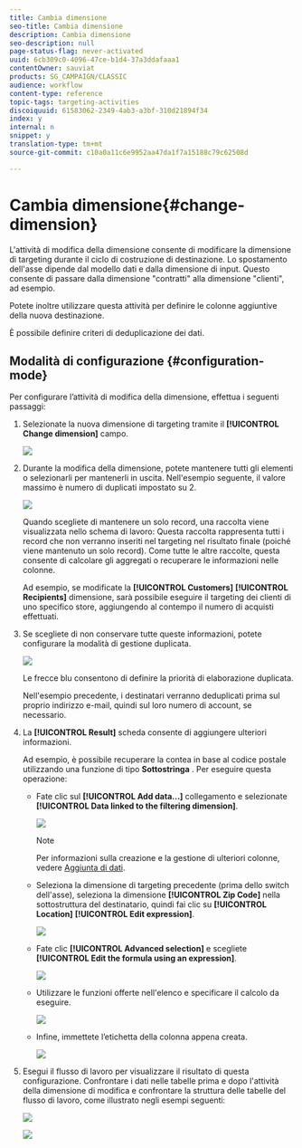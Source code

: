 ```yaml
---
title: Cambia dimensione
seo-title: Cambia dimensione
description: Cambia dimensione
seo-description: null
page-status-flag: never-activated
uuid: 6cb309c0-4096-47ce-b1d4-37a3ddafaaa1
contentOwner: sauviat
products: SG_CAMPAIGN/CLASSIC
audience: workflow
content-type: reference
topic-tags: targeting-activities
discoiquuid: 61583062-2349-4ab3-a3bf-310d21894f34
index: y
internal: n
snippet: y
translation-type: tm+mt
source-git-commit: c10a0a11c6e9952aa47da1f7a15188c79c62508d

---
```



# Cambia dimensione{#change-dimension}

L&#39;attività di modifica della dimensione consente di modificare la dimensione di targeting durante il ciclo di costruzione di destinazione. Lo spostamento dell&#39;asse dipende dal modello dati e dalla dimensione di input. Questo consente di passare dalla dimensione &quot;contratti&quot; alla dimensione &quot;clienti&quot;, ad esempio.

Potete inoltre utilizzare questa attività per definire le colonne aggiuntive della nuova destinazione.

È possibile definire criteri di deduplicazione dei dati.

## Modalità di configurazione {#configuration-mode}

Per configurare l’attività di modifica della dimensione, effettua i seguenti passaggi:

1. Selezionate la nuova dimensione di targeting tramite il **[!UICONTROL Change dimension]** campo.

   ![](assets/s_user_change_dimension_param1.png)

1. Durante la modifica della dimensione, potete mantenere tutti gli elementi o selezionarli per mantenerli in uscita. Nell&#39;esempio seguente, il valore massimo è numero di duplicati impostato su 2.

   ![](assets/s_user_change_dimension_limit.png)

   Quando scegliete di mantenere un solo record, una raccolta viene visualizzata nello schema di lavoro: Questa raccolta rappresenta tutti i record che non verranno inseriti nel targeting nel risultato finale (poiché viene mantenuto un solo record). Come tutte le altre raccolte, questa consente di calcolare gli aggregati o recuperare le informazioni nelle colonne.

   Ad esempio, se modificate la **[!UICONTROL Customers]** **[!UICONTROL Recipients]** dimensione, sarà possibile eseguire il targeting dei clienti di uno specifico store, aggiungendo al contempo il numero di acquisti effettuati.

1. Se scegliete di non conservare tutte queste informazioni, potete configurare la modalità di gestione duplicata.

   ![](assets/s_user_change_dimension_param2.png)

   Le frecce blu consentono di definire la priorità di elaborazione duplicata.

   Nell&#39;esempio precedente, i destinatari verranno deduplicati prima sul proprio indirizzo e-mail, quindi sul loro numero di account, se necessario.

1. La **[!UICONTROL Result]** scheda consente di aggiungere ulteriori informazioni.

   Ad esempio, è possibile recuperare la contea in base al codice postale utilizzando una funzione di tipo **Sottostringa** . Per eseguire questa operazione:

   * Fate clic sul **[!UICONTROL Add data...]** collegamento e selezionate **[!UICONTROL Data linked to the filtering dimension]**.

      ![](assets/wf_change-dimension_sample_01.png)

      >[!NOTE]
      >
      >Per informazioni sulla creazione e la gestione di ulteriori colonne, vedere [Aggiunta di dati](../../workflow/using/query.md#adding-data).

   * Seleziona la dimensione di targeting precedente (prima dello switch dell&#39;asse), seleziona la dimensione **[!UICONTROL Zip Code]** nella sottostruttura del destinatario, quindi fai clic su **[!UICONTROL Location]** **[!UICONTROL Edit expression]**.

      ![](assets/wf_change-dimension_sample_02.png)

   * Fate clic **[!UICONTROL Advanced selection]** e scegliete **[!UICONTROL Edit the formula using an expression]**.

      ![](assets/wf_change-dimension_sample_03.png)

   * Utilizzare le funzioni offerte nell&#39;elenco e specificare il calcolo da eseguire.

      ![](assets/wf_change-dimension_sample_04.png)

   * Infine, immettete l’etichetta della colonna appena creata.

      ![](assets/wf_change-dimension_sample_05.png)

1. Esegui il flusso di lavoro per visualizzare il risultato di questa configurazione. Confrontare i dati nelle tabelle prima e dopo l&#39;attività della dimensione di modifica e confrontare la struttura delle tabelle del flusso di lavoro, come illustrato negli esempi seguenti:

   ![](assets/wf_change-dimension_sample_06.png)

   ![](assets/wf_change-dimension_sample_07.png)

